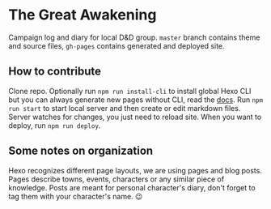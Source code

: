 # The Great Awakening

Campaign log and diary for local D&D group. `master` branch contains theme and source files, `gh-pages` contains generated and deployed site.

## How to contribute
Clone repo. Optionally run `npm run install-cli` to install global Hexo CLI but you can always generate new pages without CLI, read the [docs](https://hexo.io/docs/writing). Run `npm run start` to start local server and then create or edit markdown files. Server watches for changes, you just need to reload site. When you want to deploy, run `npm run deploy`.

## Some notes on organization
Hexo recognizes different page layouts, we are using pages and blog posts. Pages describe towns, events, characters or any similar piece of knowledge. Posts are meant for personal character's diary, don't forget to tag them with your character's name. :wink: